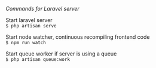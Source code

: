 *Commands for Laravel server*

Start laravel server\
`$ php artisan serve`

Start node watcher, continuous recompiling frontend code\
`$ npm run watch`

Start queue worker if server is using a queue\
`$ php artisan queue:work`